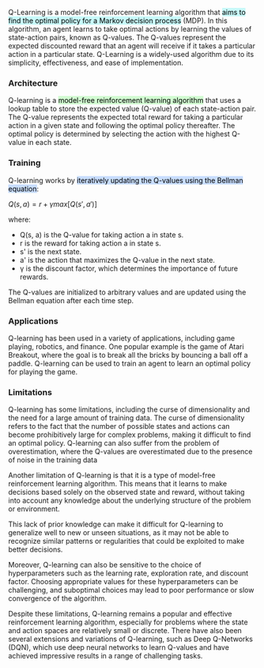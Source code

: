 
Q-Learning is a model-free reinforcement learning algorithm that <mark style="background: #ABF7F7A6;">aims to find the optimal policy for a Markov decision process</mark> (MDP). In this algorithm, an agent learns to take optimal actions by learning the values of state-action pairs, known as Q-values. The Q-values represent the expected discounted reward that an agent will receive if it takes a particular action in a particular state. Q-Learning is a widely-used algorithm due to its simplicity, effectiveness, and ease of implementation.

### Architecture

Q-learning is a <mark style="background: #BBFABBA6;">model-free reinforcement learning algorithm</mark> that uses a lookup table to store the expected value (Q-value) of each state-action pair. The Q-value represents the expected total reward for taking a particular action in a given state and following the optimal policy thereafter. The optimal policy is determined by selecting the action with the highest Q-value in each state.

### Training

Q-learning works by <mark style="background: #ADCCFFA6;">iteratively updating the Q-values using the Bellman equation</mark>:

$Q(s, a) = r + γ max[Q(s', a')]$

where:

-   Q(s, a) is the Q-value for taking action a in state s.
-   r is the reward for taking action a in state s.
-   s' is the next state.
-   a' is the action that maximizes the Q-value in the next state.
-   γ is the discount factor, which determines the importance of future rewards.

The Q-values are initialized to arbitrary values and are updated using the Bellman equation after each time step.

### Applications

Q-learning has been used in a variety of applications, including game playing, robotics, and finance. One popular example is the game of Atari Breakout, where the goal is to break all the bricks by bouncing a ball off a paddle. Q-learning can be used to train an agent to learn an optimal policy for playing the game.

### Limitations

Q-learning has some limitations, including the curse of dimensionality and the need for a large amount of training data. The curse of dimensionality refers to the fact that the number of possible states and actions can become prohibitively large for complex problems, making it difficult to find an optimal policy. Q-learning can also suffer from the problem of overestimation, where the Q-values are overestimated due to the presence of noise in the training data

Another limitation of Q-learning is that it is a type of model-free reinforcement learning algorithm. This means that it learns to make decisions based solely on the observed state and reward, without taking into account any knowledge about the underlying structure of the problem or environment.

This lack of prior knowledge can make it difficult for Q-learning to generalize well to new or unseen situations, as it may not be able to recognize similar patterns or regularities that could be exploited to make better decisions.

Moreover, Q-learning can also be sensitive to the choice of hyperparameters such as the learning rate, exploration rate, and discount factor. Choosing appropriate values for these hyperparameters can be challenging, and suboptimal choices may lead to poor performance or slow convergence of the algorithm.

Despite these limitations, Q-learning remains a popular and effective reinforcement learning algorithm, especially for problems where the state and action spaces are relatively small or discrete. There have also been several extensions and variations of Q-learning, such as Deep Q-Networks (DQN), which use deep neural networks to learn Q-values and have achieved impressive results in a range of challenging tasks.



